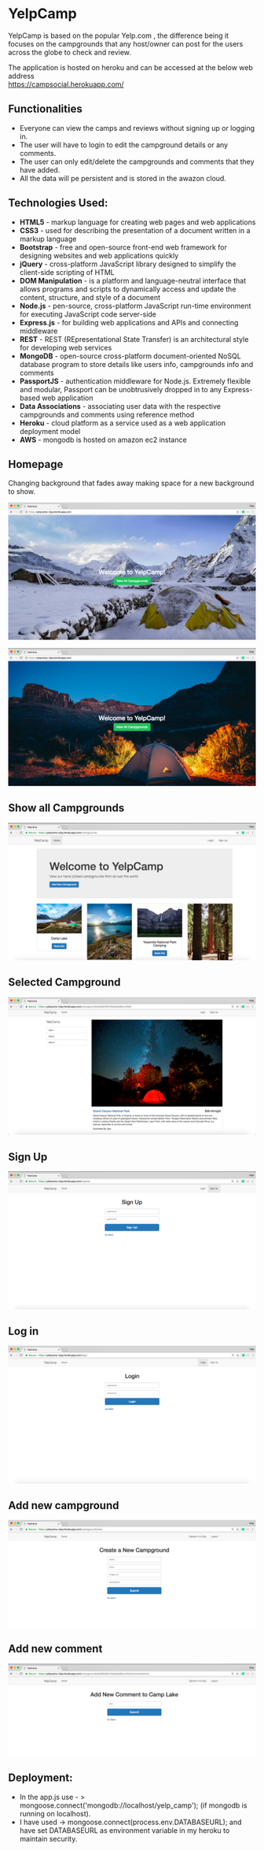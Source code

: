 # YelpCamp
YelpCamp is based on the popular Yelp.com , the difference being it focuses on the campgrounds that any host/owner can post for the users across the globe to check and review.

The application is hosted on heroku and can be accessed at the below web address  
https://campsocial.herokuapp.com/

## Functionalities
- Everyone can view the camps and reviews without signing up or logging in.
- The user will have to login to edit the campground details or any comments.
- The user can only edit/delete the campgrounds and comments that they have added.
- All the data will pe persistent and is stored in the awazon cloud.

## Technologies Used:

- **HTML5**  - markup language for creating web pages and web applications  
- **CSS3**   - used for describing the presentation of a document written in a markup language  
- **Bootstrap** - free and open-source front-end web framework for designing websites and web applications quickly  
- **jQuery** - cross-platform JavaScript library designed to simplify the client-side scripting of HTML  
- **DOM Manipulation** - is a platform and language-neutral interface that allows programs and scripts to dynamically access and update the content, structure, and style of a document  
- **Node.js** - pen-source, cross-platform JavaScript run-time environment for executing JavaScript code server-side  
- **Express.js** - for building web applications and APIs and connecting middleware  
- **REST** - REST (REpresentational State Transfer) is an architectural style for developing web services  
- **MongoDB** - open-source cross-platform document-oriented NoSQL database program to store details like users info, campgrounds info and comments  
- **PassportJS** - authentication middleware for Node.js. Extremely flexible and modular, Passport can be unobtrusively dropped in to any Express-based web application  
- **Data Associations** - associating user data with the respective campgrounds and comments using reference method  
- **Heroku** - cloud platform as a service used as a web application deployment model  
- **AWS** - mongodb is hosted on amazon ec2 instance  


## Homepage
Changing background that fades away making space for a new background to show.

![Alt text](images/homepage1.png?raw=true)  

![Alt text](images/homepage2.png?raw=true)  

## Show all Campgrounds
![Alt text](images/campgrounds.png?raw=true) 

## Selected Campground
![Alt text](images/selected_campground.png?raw=true)  

## Sign Up
![Alt text](images/signup.png?raw=true)  

## Log in
![Alt text](images/login.png?raw=true)  

## Add new campground
![Alt text](images/addnewcampground.png?raw=true)  

## Add new comment
![Alt text](images/addnewcomment.png?raw=true)  


## Deployment:

- In the app.js use - > mongoose.connect('mongodb://localhost/yelp_camp'); (if mongodb is running on localhost).  
- I have used -> mongoose.connect(process.env.DATABASEURL); and have set DATABASEURL as environment variable in my heroku to maintain security.



 




